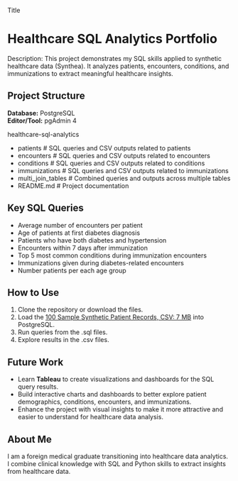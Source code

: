 Title
  # Healthcare SQL Analytics Portfolio

Description: 
This project demonstrates my SQL skills applied to synthetic healthcare data (Synthea). 
It analyzes patients, encounters, conditions, and immunizations to extract meaningful healthcare insights.

## Project Structure

**Database:** PostgreSQL  
**Editor/Tool:** pgAdmin 4 

healthcare-sql-analytics

- patients             # SQL queries and CSV outputs related to patients
- encounters           # SQL queries and CSV outputs related to encounters
- conditions           # SQL queries and CSV outputs related to conditions
- immunizations        # SQL queries and CSV outputs related to immunizations
- multi_join_tables    # Combined queries and outputs across multiple tables
- README.md            # Project documentation

## Key SQL Queries

- Average number of encounters per patient
- Age of patients at first diabetes diagnosis
- Patients who have both diabetes and hypertension
- Encounters within 7 days after immunization
- Top 5 most common conditions during immunization encounters
- Immunizations given during diabetes-related encounters
- Number patients per each age group

## How to Use

1. Clone the repository or download the files.
2. Load the [100 Sample Synthetic Patient Records, CSV: 7 MB](https://synthea.mitre.org/downloads) into PostgreSQL.
3. Run queries from the .sql files.
4. Explore results in the .csv files.

## Future Work

- Learn **Tableau** to create visualizations and dashboards for the SQL query results.  
- Build interactive charts and dashboards to better explore patient demographics, conditions, encounters, and immunizations.  
- Enhance the project with visual insights to make it more attractive and easier to understand for healthcare data analysis.

## About Me

I am a foreign medical graduate transitioning into healthcare data analytics. 
I combine clinical knowledge with SQL and Python skills to extract insights from healthcare data.

